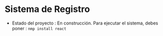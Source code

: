 <h1> Sistema de Registro</h1>

- Estado del proyecto : En construcción.
Para ejecutar el sistema, debes poner :
`nmp install react`
